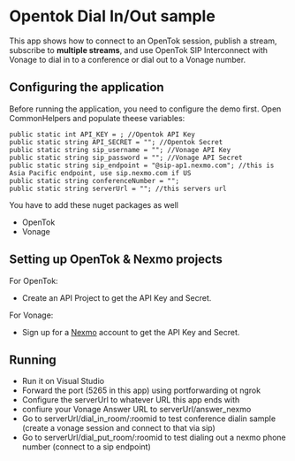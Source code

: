 ﻿# Opentok Dial In/Out sample

  This app shows how to connect to an OpenTok session, publish a stream, subscribe to **multiple streams**, and use OpenTok SIP Interconnect with Vonage to dial in to a conference or dial out to a Vonage number.

## Configuring the application

Before running the application, you need to configure the demo first. Open CommonHelpers and populate theese variables:
  
    public static int API_KEY = ; //Opentok API Key
    public static string API_SECRET = ""; //Opentok Secret
    public static string sip_username = ""; //Vonage API Key
    public static string sip_password = ""; //Vonage API Secret
    public static string sip_endpoint = "@sip-ap1.nexmo.com"; //this is Asia Pacific endpoint, use sip.nexmo.com if US
    public static string conferenceNumber = "";
    public static string serverUrl = ""; //this servers url
    
You have to add these nuget packages as well
  * OpenTok
  * Vonage
    
## Setting up OpenTok & Nexmo projects
  For OpenTok:
  * Create an API Project to get the API Key and Secret.

  For Vonage:
  * Sign up for a [Nexmo](https://developer.vonage.com/) account to get the API Key and Secret. 
  
## Running
  * Run it on Visual Studio
  * Forward the port (5265 in this app) using portforwarding ot ngrok
  * Configure the serverUrl to whatever URL this app ends with
  * confiure your Vonage Answer URL to serverUrl/answer_nexmo
  * Go to serverUrl/dial_in_room/:roomid to test conference dialin sample (create a vonage session and connect to that via sip)
  * Go to serverUrl/dial_put_room/:roomid to test dialing out a nexmo phone number (connect to a sip endpoint)
